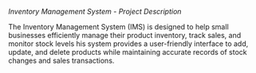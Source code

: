 *Inventory Management System - Project Description*

The Inventory Management System (IMS) is designed to help small businesses efficiently manage their product inventory, track sales, and monitor stock levels
his system provides a user-friendly interface to add, update, and delete products while maintaining accurate records of stock changes and sales transactions.
